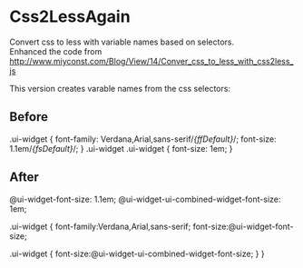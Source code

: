 Css2LessAgain
=============

Convert css to less with variable names based on selectors.<br />
Enhanced the code from <a href="http://www.miyconst.com/Blog/View/14/Conver_css_to_less_with_css2less_js">http://www.miyconst.com/Blog/View/14/Conver_css_to_less_with_css2less_js</a>

This version creates varable names from the css selectors:

Before
-------
.ui-widget { font-family: Verdana,Arial,sans-serif/*{ffDefault}*/; font-size: 1.1em/*{fsDefault}*/; }
.ui-widget .ui-widget { font-size: 1em; }


After
-----
@ui-widget-font-size: 1.1em;
@ui-widget-ui-combined-widget-font-size: 1em;

.ui-widget
{
   font-family:Verdana,Arial,sans-serif;
   font-size:@ui-widget-font-size;

   .ui-widget
   {
       font-size:@ui-widget-ui-combined-widget-font-size;
   }
}
